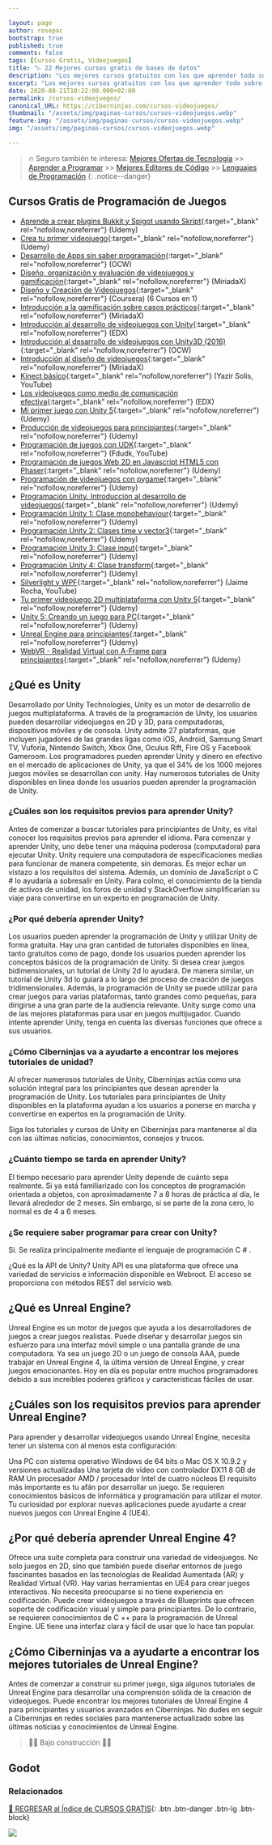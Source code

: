```yaml
---

layout: page
author: rosepac
bootstrap: true
published: true
comments: false
tags: [Cursos Gratis, Videojuegos]
title: "▷ 22 Mejores cursos gratis de bases de datos"
description: "Los mejores cursos gratuitos con los que aprender todo sobre la programación de videojuegos, desde cero hasta nivel experto"
excerpt: "Los mejores cursos gratuitos con los que aprender todo sobre la programación de videojuegos, desde cero hasta nivel experto"
date: 2020-08-21T10:22:00.000+02:00
permalink: /cursos-videojuegos/
canonical_URL: https://ciberninjas.com/cursos-videojuegos/
thumbnail: "/assets/img/paginas-cursos/cursos-videojuegos.webp"
feature-img: "/assets/img/paginas-cursos/cursos-videojuegos.webp"
img: "/assets/img/paginas-cursos/cursos-videojuegos.webp"

---
```


> 🔥 Seguro también te interesa: [Mejores Ofertas de Tecnología](https://www.amazon.es/shop/cibercursos) >> [Aprender a Programar](/programar/) >> [Mejores Editores de Código](/mejores-editores-texto/) >> [Lenguajes de Programación](/15-mejores-lenguajes-programacion/)
{: .notice--danger}

## **Cursos Gratis de Programación de Juegos**

- [Aprende a crear plugins Bukkit y Spigot usando Skript](https://www.udemy.com/aprende-a-crear-plugins-bukkit-y-spigot-usando-skript){:target="_blank" rel="nofollow,noreferrer"} (Udemy)
- [Crea tu primer videojuego](https://www.udemy.com/crea-tu-primer-videojuego){:target="_blank" rel="nofollow,noreferrer"} (Udemy)
- [Desarrollo de Apps sin saber programación](https://campusvirtual.ull.es/ocw/course/view.php?id=128){:target="_blank" rel="nofollow,noreferrer"} (OCW)
- [Diseño, organización y evaluación de videojuegos y gamificación](https://miriadax.net/web/diseno-organizacion-y-evaluacion-de-videojuegos-y-gamificacion-3-edicion-_201604220800){:target="_blank" rel="nofollow,noreferrer"} (MiriadaX)
- [Diseño y Creación de Videojuegos](https://www.coursera.org/specializations/diseno-videojuegos#courses){:target="_blank" rel="nofollow,noreferrer"} (Coursera) (6 Cursos en 1)
- [Introducción a la gamificación sobre casos prácticos](https://miriadax.net/web/introduccion-a-la-gamificacion-a-traves-de-casos-practicos){:target="_blank" rel="nofollow,noreferrer"} (MiriadaX)
- [Introducción al desarrollo de videojuegos con Unity](https://www.edx.org/course/introduccion-al-desarrollo-de-upvalenciax-uny201-x-1){:target="_blank" rel="nofollow,noreferrer"} (EDX)
- [Introducción al desarrollo de videojuegos con Unity3D (2016)](http://ocw.uji.es/curso/1434149){:target="_blank" rel="nofollow,noreferrer"} (OCW)
- [Introducción al diseño de videojuegos](https://miriadax.net/web/introduccion-al-diseno-de-videojuegos-2-edicion-){:target="_blank" rel="nofollow,noreferrer"} (MiriadaX)
- [Kinect básico](https://www.youtube.com/playlist?list=PLGlfxrSj1dRflUF3tknkcE2Xs9k7cMsre){:target="_blank" rel="nofollow,noreferrer"} (Yazir Solis, YouTube)
- [Los videojuegos como medio de comunicación efectiva](https://www.edx.org/course/los-videojuegos-como-medio-de-comunicacion-efectiv){:target="_blank" rel="nofollow,noreferrer"} (EDX)
- [Mi primer juego con Unity 5](https://www.udemy.com/mi-primer-juego-con-unity-5){:target="_blank" rel="nofollow,noreferrer"} (Udemy)
- [Producción de videojuegos para principiantes](https://www.udemy.com/produccion-de-videojuegos-para-principiantes){:target="_blank" rel="nofollow,noreferrer"} (Udemy)
- [Programación de juegos con UDK](https://www.youtube.com/playlist?list=PLM4yC7OCOPBzFBi8pER3R-1vdDiB7s21k){:target="_blank" rel="nofollow,noreferrer"} (Fdudk, YouTube)
- [Programación de juegos Web 2D en Javascript HTML5 con Phaser](https://www.udemy.com/programacion-de-juegos-web-2d-en-javascript-html5-con-phaser){:target="_blank" rel="nofollow,noreferrer"} (Udemy)
- [Programación de videojuegos con pygame](https://www.udemy.com/pygame-breakout){:target="_blank" rel="nofollow,noreferrer"} (Udemy)
- [Programación Unity. Introducción al desarrollo de videojuegos](https://www.udemy.com/introduccion-al-desarrollo-de-videojuegos-con-unity-3d){:target="_blank" rel="nofollow,noreferrer"} (Udemy)
- [Programación Unity 1: Clase monobehaviour](https://www.udemy.com/libreria-unity-engine-clase-monobehaviour){:target="_blank" rel="nofollow,noreferrer"} (Udemy)
- [Programación Unity 2: Clases time y vector3](https://www.udemy.com/libreria-unity-engine-2-clases-time-y-vector3){:target="_blank" rel="nofollow,noreferrer"} (Udemy)
- [Programación Unity 3: Clase input](https://www.udemy.com/libreria-unity-engine-3-clase-input){:target="_blank" rel="nofollow,noreferrer"} (Udemy)
- [Programación Unity 4: Clase transform](https://www.udemy.com/libreria-unity-engine-4-clase-transform){:target="_blank" rel="nofollow,noreferrer"} (Udemy)
- [Silverlight y WPF](https://www.youtube.com/playlist?list=PL265CF049664D2886){:target="_blank" rel="nofollow,noreferrer"} (Jaime Rocha, YouTube)
- [Tu primer videojuego 2D multiplataforma con Unity 5](https://www.udemy.com/unity-5-primer-videojuego-2d-multiplataforma){:target="_blank" rel="nofollow,noreferrer"} (Udemy)
- [Unity 5: Creando un juego para PC](https://www.udemy.com/curso-unity-5-creando-un-juego-para-pc){:target="_blank" rel="nofollow,noreferrer"} (Udemy)
- [Unreal Engine para principiantes](https://www.udemy.com/unreal-engine-principiantes){:target="_blank" rel="nofollow,noreferrer"} (Udemy)
- [WebVR - Realidad Virtual con A-Frame para principiantes](https://click.linksynergy.com/deeplink?id=W9Gem8jDoic&mid=39197&murl=https%3A%2F%2Fwww.udemy.com%2Fcourse%2Fwebvr-realidad-virtual-con-a-frame-para-principiantes%2F){:target="_blank" rel="nofollow,noreferrer"} (Udemy)

## **¿Qué es Unity**

Desarrollado por Unity Technologies, Unity es un motor de desarrollo de juegos multiplataforma. A través de la programación de Unity, los usuarios pueden desarrollar videojuegos en 2D y 3D, para computadoras, dispositivos móviles y de consola. Unity admite 27 plataformas, que incluyen jugadores de las grandes ligas como iOS, Android, Samsung Smart TV, Vuforia, Nintendo Switch, Xbox One, Oculus Rift, Fire OS y Facebook Gameroom. Los programadores pueden aprender Unity y dinero en efectivo en el mercado de aplicaciones de Unity, ya que el 34% de los 1000 mejores juegos móviles se desarrollan con unity. Hay numerosos tutoriales de Unity disponibles en línea donde los usuarios pueden aprender la programación de Unity.

### **¿Cuáles son los requisitos previos para aprender Unity?**

Antes de comenzar a buscar tutoriales para principiantes de Unity, es vital conocer los requisitos previos para aprender el idioma. Para comenzar y aprender Unity, uno debe tener una máquina poderosa (computadora) para ejecutar Unity. Unity requiere una computadora de especificaciones medias para funcionar de manera competente, sin demoras. Es mejor echar un vistazo a los requisitos del sistema. Además, un dominio de JavaScript o C # lo ayudaría a sobresalir en Unity. Para colmo, el conocimiento de la tienda de activos de unidad, los foros de unidad y StackOverflow simplificarían su viaje para convertirse en un experto en programación de Unity.

### **¿Por qué debería aprender Unity?**

Los usuarios pueden aprender la programación de Unity y utilizar Unity de forma gratuita. Hay una gran cantidad de tutoriales disponibles en línea, tanto gratuitos como de pago, donde los usuarios pueden aprender los conceptos básicos de la programación de Unity. Si desea crear juegos bidimensionales, un tutorial de Unity 2d lo ayudará. De manera similar, un tutorial de Unity 3d lo guiará a lo largo del proceso de creación de juegos tridimensionales. Además, la programación de Unity se puede utilizar para crear juegos para varias plataformas, tanto grandes como pequeñas, para dirigirse a una gran parte de la audiencia relevante. Unity surge como una de las mejores plataformas para usar en juegos multijugador. Cuando intente aprender Unity, tenga en cuenta las diversas funciones que ofrece a sus usuarios.

### **¿Cómo Ciberninjas va a ayudarte a encontrar los mejores tutoriales de unidad?**

Al ofrecer numerosos tutoriales de Unity, Ciberninjas actúa como una solución integral para los principiantes que desean aprender la programación de Unity. Los tutoriales para principiantes de Unity disponibles en la plataforma ayudan a los usuarios a ponerse en marcha y convertirse en expertos en la programación de Unity.

Siga los tutoriales y cursos de Unity en Ciberninjas para mantenerse al día con las últimas noticias, conocimientos, consejos y trucos.

### **¿Cuánto tiempo se tarda en aprender Unity?**

El tiempo necesario para aprender Unity depende de cuánto sepa realmente. Si ya está familiarizado con los conceptos de programación orientada a objetos, con aproximadamente 7 a 8 horas de práctica al día, le llevará alrededor de 2 meses. Sin embargo, si se parte de la zona cero, lo normal es de 4 a 6 meses.

### ¿Se requiere saber programar para crear con Unity?
Si. Se realiza principalmente mediante el lenguaje de programación C # .

¿Qué es la API de Unity?
Unity API es una plataforma que ofrece una variedad de servicios e información disponible en Webroot. El acceso se proporciona con métodos REST del servicio web.

## **¿Qué es Unreal Engine?**

Unreal Engine es un motor de juegos que ayuda a los desarrolladores de juegos a crear juegos realistas. Puede diseñar y desarrollar juegos sin esfuerzo para una interfaz móvil simple o una pantalla grande de una computadora. Ya sea un juego 2D o un juego de consola AAA, puede trabajar en Unreal Engine 4, la última versión de Unreal Engine, y crear juegos emocionantes. Hoy en día es popular entre muchos programadores debido a sus increíbles poderes gráficos y características fáciles de usar.

## **¿Cuáles son los requisitos previos para aprender Unreal Engine?**

Para aprender y desarrollar videojuegos usando Unreal Engine, necesita tener un sistema con al menos esta configuración:

Una PC con sistema operativo Windows de 64 bits o Mac OS X 10.9.2 y versiones actualizadas
Una tarjeta de video con controlador DX11
8 GB de RAM
Un procesador AMD / procesador Intel de cuatro núcleos
El requisito más importante es tu afán por desarrollar un juego. Se requieren conocimientos básicos de informática y programación para utilizar el motor. Tu curiosidad por explorar nuevas aplicaciones puede ayudarte a crear nuevos juegos con Unreal Engine 4 (UE4).

## **¿Por qué debería aprender Unreal Engine 4?**

Ofrece una suite completa para construir una variedad de videojuegos. No solo juegos en 2D, sino que también puede diseñar entornos de juego fascinantes basados ​​en las tecnologías de Realidad Aumentada (AR) y Realidad Virtual (VR). Hay varias herramientas en UE4 para crear juegos interactivos. No necesita preocuparse si no tiene experiencia en codificación. Puede crear videojuegos a través de Blueprints que ofrecen soporte de codificación visual y simple para principiantes. De lo contrario, se requieren conocimientos de C ++ para la programación de Unreal Engine. UE tiene una interfaz clara y fácil de usar que lo hace tan popular.

## **¿Cómo Ciberninjas va a ayudarte a encontrar los mejores tutoriales de Unreal Engine?**

Antes de comenzar a construir su primer juego, siga algunos tutoriales de Unreal Engine para desarrollar una comprensión sólida de la creación de videojuegos. Puede encontrar los mejores tutoriales de Unreal Engine 4 para principiantes y usuarios avanzados en Ciberninjas. No dudes en seguir a Ciberninjas en redes sociales para mantenerse actualizado sobre las últimas noticias y conocimientos de Unreal Engine.

> 👷‍♂️ Bajo construcción 👷‍♂️

## Godot <!-- omit in toc -->

### **Relacionados** <!-- omit in toc -->

[🏡 REGRESAR al Índice de CURSOS GRATIS](https://ciberninjas.com/cursos-tecnologia/){: .btn .btn-danger .btn-lg .btn-block}

![](/assets/img/paginas-cursos/cursos-videojuegos.webp)